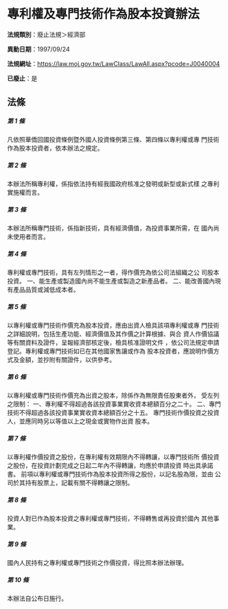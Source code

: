# 專利權及專門技術作為股本投資辦法

**法規類別**：廢止法規＞經濟部

**異動日期**：1997/09/24  

**法規網址**：https://law.moj.gov.tw/LawClass/LawAll.aspx?pcode=J0040004

**已廢止**：是



## 法條
##### 第 1 條
凡依照華僑回國投資條例暨外國人投資條例第三條、第四條以專利權或專
門技術作為股本投資者，依本辦法之規定。

##### 第 2 條
本辦法所稱專利權，係指依法持有經我國政府核准之發明或新型或新式樣
之專利實施權而言。

##### 第 3 條
本辦法所稱專門技術，係指新技術，具有經濟價值，為投資事業所需，在
國內尚未使用者而言。

##### 第 4 條
專利權或專門技術，具有左列情形之一者，得作價充為依公司法組織之公
司股本投資。
一、能生產或製造國內尚不能生產或製造之新產品者。
二、能改善國內現有產品品質或減低成本者。


##### 第 5 條
以專利權或專門技術作價充為股本投資，應由出資人檢具該項專利權或專
門技術之詳細說明，包括生產功能、經濟價值及其作價之計算根據、與合
資人作價協議等有關資料及證件，呈報經濟部核定後，檢具核准證明文件
，依公司法規定申請登記。專利權或專門技術如已在其他國家售讓或作為
股本投資者，應說明作價方式及金額，並抄附有關證件，以供參考。

##### 第 6 條
以專利權或專門技術作價充為出資之股本，除係作為無限責任股東者外，
受左列之限制：
一、專利權不得超過各該投資事業實收資本總額百分之二十。
二、專門技術不得超過各該投資事業實收資本總額百分之十五。
專門技術作價投資之投資人，並應同時另以等值以上之現金或實物作出資
股本。


##### 第 7 條
以專利權作價投資之股份，在專利權有效期限內不得轉讓，以專門技術所
價投資之股份，在投資計劃完成之日起二年內不得轉讓，均應於申請投資
時出具承諾書。
前項以專利權或專門技術作為股本投資所得之股份，以記名股為限，並由
公司於其持有股票上，記載有關不得轉讓之限制。

##### 第 8 條
投資人對已作為股本投資之專利權或專門技術，不得轉售或再投資於國內
其他事業。

##### 第 9 條
國內人民持有之專利權或專門技術之作價投資，得比照本辦法辦理。

##### 第 10 條
本辦法自公布日施行。


